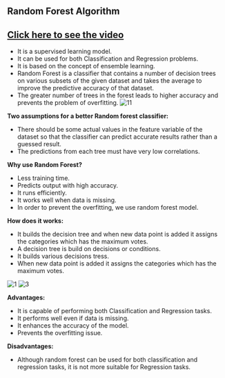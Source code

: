 ## Random Forest Algorithm 
## [Click here to see the video](https://drive.google.com/file/d/1r2bgD7P64UGbLCcItpYMU3h18PTetmpd/view?usp=sharing)
- It is a supervised learning model.
- It can be used for both Classification and Regression problems.
- It is based on the concept of ensemble learning.
- Random Forest is a classifier that contains a number of decision trees on various subsets of the given dataset and takes the average to improve the predictive accuracy of that dataset.
- The greater number of trees in the forest leads to higher accuracy and prevents the problem of overfitting.
![11](https://user-images.githubusercontent.com/79050917/138252852-5c0eb32a-2dce-483a-b3cd-0530548c005c.PNG)


**Two assumptions for a better Random forest classifier:**
- There should be some actual values in the feature variable of the dataset so that the classifier can predict accurate results rather than a guessed result.
- The predictions from each tree must have very low correlations.

**Why use Random Forest?**
- Less training time.
- Predicts output with high accuracy.
- It runs efficiently.
- It works well when data is missing.
- In order to prevent the overfitting, we use random forest model.

**How does it works:**
- It builds the decision tree and when new data point is added it assigns the categories 
which has the maximum votes.
- A decision tree is build on decisions or conditions.
- It builds various decisions tress.
- When new data point is added it assigns the categories which has the maximum votes.

![1](https://user-images.githubusercontent.com/79050917/138252243-f5fff67c-9771-4958-a7c7-fd5b73ebb1fc.PNG)
![3](https://user-images.githubusercontent.com/79050917/138252250-662a7576-0f5e-479a-9273-87750743ee3c.PNG)


**Advantages:**
- It is capable of performing both Classification and Regression tasks.
- It performs well even if data is missing.
- It enhances the accuracy of the model.
- Prevents the overfitting issue.

**Disadvantages:**
- Although random forest can be used for both classification and regression tasks, it is not more suitable for Regression tasks.
